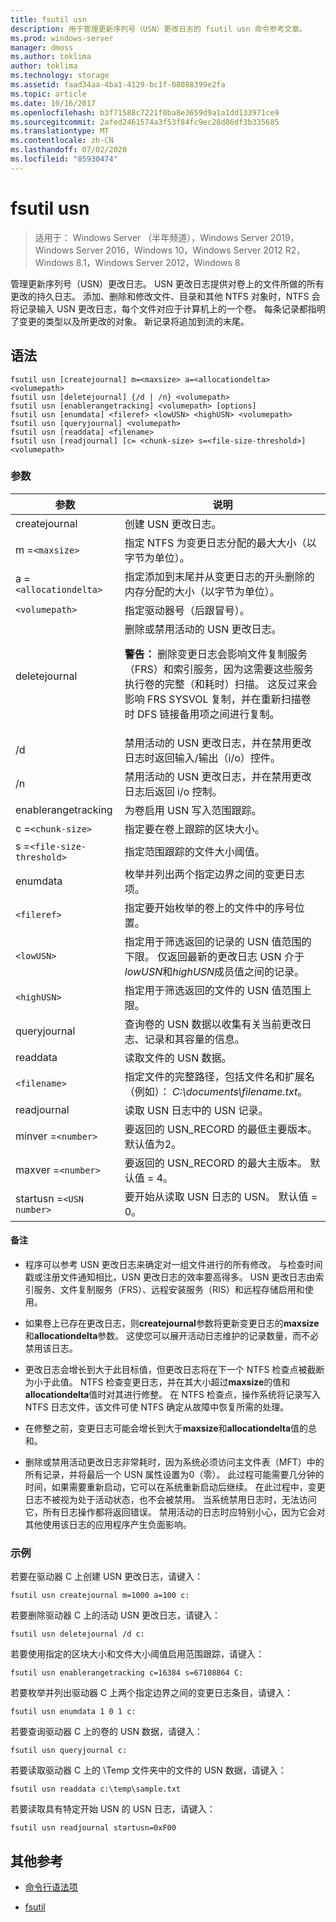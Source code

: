 ```yaml
---
title: fsutil usn
description: 用于管理更新序列号（USN）更改日志的 fsutil usn 命令参考文章。
ms.prod: windows-server
manager: dmoss
ms.author: toklima
author: toklima
ms.technology: storage
ms.assetid: faad34aa-4ba1-4129-bc1f-08088399e2fa
ms.topic: article
ms.date: 10/16/2017
ms.openlocfilehash: b3f71588c7221f0ba8e3659d9a1a1dd133971ce9
ms.sourcegitcommit: 2afed2461574a3f53f84fc9ec28d86df3b335685
ms.translationtype: MT
ms.contentlocale: zh-CN
ms.lasthandoff: 07/02/2020
ms.locfileid: "85930474"
---
```

# <a name="fsutil-usn"></a>fsutil usn

> 适用于： Windows Server （半年频道），Windows Server 2019，Windows Server 2016，Windows 10，Windows Server 2012 R2，Windows 8.1，Windows Server 2012，Windows 8

管理更新序列号（USN）更改日志。 USN 更改日志提供对卷上的文件所做的所有更改的持久日志。 添加、删除和修改文件、目录和其他 NTFS 对象时，NTFS 会将记录输入 USN 更改日志，每个文件对应于计算机上的一个卷。 每条记录都指明了变更的类型以及所更改的对象。 新记录将追加到流的末尾。

## <a name="syntax"></a>语法

```
fsutil usn [createjournal] m=<maxsize> a=<allocationdelta> <volumepath>
fsutil usn [deletejournal] {/d | /n} <volumepath>
fsutil usn [enablerangetracking] <volumepath> [options]
fsutil usn [enumdata] <fileref> <lowUSN> <highUSN> <volumepath>
fsutil usn [queryjournal] <volumepath>
fsutil usn [readdata] <filename>
fsutil usn [readjournal] [c= <chunk-size> s=<file-size-threshold>] <volumepath>
```

### <a name="parameters"></a>参数

| 参数 | 说明 |
| --------- | ----------- |
| createjournal | 创建 USN 更改日志。 |
| m =`<maxsize>` | 指定 NTFS 为变更日志分配的最大大小（以字节为单位）。 |
| a =`<allocationdelta>` | 指定添加到末尾并从变更日志的开头删除的内存分配的大小（以字节为单位）。 |
| `<volumepath>` | 指定驱动器号（后跟冒号）。 |
| deletejournal | 删除或禁用活动的 USN 更改日志。<p>**警告：** 删除变更日志会影响文件复制服务（FRS）和索引服务，因为这需要这些服务执行卷的完整（和耗时）扫描。 这反过来会影响 FRS SYSVOL 复制，并在重新扫描卷时 DFS 链接备用项之间进行复制。 |
| /d | 禁用活动的 USN 更改日志，并在禁用更改日志时返回输入/输出（i/o）控件。 |
| /n | 禁用活动的 USN 更改日志，并在禁用更改日志后返回 i/o 控制。 |
| enablerangetracking | 为卷启用 USN 写入范围跟踪。 |
| c =`<chunk-size>` | 指定要在卷上跟踪的区块大小。 |
| s =`<file-size-threshold>` | 指定范围跟踪的文件大小阈值。 |
| enumdata | 枚举并列出两个指定边界之间的变更日志项。 |
| `<fileref>` | 指定要开始枚举的卷上的文件中的序号位置。 |
| `<lowUSN>` | 指定用于筛选返回的记录的 USN 值范围的下限。 仅返回最新的更改日志 USN 介于*lowUSN*和*highUSN*成员值之间的记录。 |
| `<highUSN>` | 指定用于筛选返回的文件的 USN 值范围上限。 |
| queryjournal | 查询卷的 USN 数据以收集有关当前更改日志、记录和其容量的信息。 |
| readdata | 读取文件的 USN 数据。 |
| `<filename>` | 指定文件的完整路径，包括文件名和扩展名（例如）： *C:\documents\filename.txt*。 |
| readjournal | 读取 USN 日志中的 USN 记录。 |
| minver =`<number>` | 要返回的 USN_RECORD 的最低主要版本。 默认值为2。 |
| maxver =`<number>` | 要返回的 USN_RECORD 的最大主版本。 默认值 = 4。 |
| startusn =`<USN number>` | 要开始从读取 USN 日志的 USN。 默认值 = 0。 |

#### <a name="remarks"></a>备注

- 程序可以参考 USN 更改日志来确定对一组文件进行的所有修改。 与检查时间戳或注册文件通知相比，USN 更改日志的效率要高得多。 USN 更改日志由索引服务、文件复制服务（FRS）、远程安装服务（RIS）和远程存储启用和使用。

- 如果卷上已存在更改日志，则**createjournal**参数将更新变更日志的**maxsize**和**allocationdelta**参数。 这使您可以展开活动日志维护的记录数量，而不必禁用该日志。

- 更改日志会增长到大于此目标值，但更改日志将在下一个 NTFS 检查点被截断为小于此值。 NTFS 检查变更日志，并在其大小超过**maxsize**的值和**allocationdelta**值时对其进行修整。 在 NTFS 检查点，操作系统将记录写入 NTFS 日志文件，该文件可使 NTFS 确定从故障中恢复所需的处理。

- 在修整之前，变更日志可能会增长到大于**maxsize**和**allocationdelta**值的总和。

- 删除或禁用活动更改日志非常耗时，因为系统必须访问主文件表（MFT）中的所有记录，并将最后一个 USN 属性设置为0（零）。 此过程可能需要几分钟的时间，如果需要重新启动，它可以在系统重新启动后继续。 在此过程中，变更日志不被视为处于活动状态，也不会被禁用。 当系统禁用日志时，无法访问它，所有日志操作都将返回错误。 禁用活动的日志时应特别小心，因为它会对其他使用该日志的应用程序产生负面影响。

### <a name="examples"></a>示例

若要在驱动器 C 上创建 USN 更改日志，请键入：

```
fsutil usn createjournal m=1000 a=100 c:
```

若要删除驱动器 C 上的活动 USN 更改日志，请键入：

```
fsutil usn deletejournal /d c:
```

若要使用指定的区块大小和文件大小阈值启用范围跟踪，请键入：

```
fsutil usn enablerangetracking c=16384 s=67108864 C:
```

若要枚举并列出驱动器 C 上两个指定边界之间的变更日志条目，请键入：

```
fsutil usn enumdata 1 0 1 c:
```

若要查询驱动器 C 上的卷的 USN 数据，请键入：

```
fsutil usn queryjournal c:
```

若要读取驱动器 C 上的 \Temp 文件夹中的文件的 USN 数据，请键入：

```
fsutil usn readdata c:\temp\sample.txt
```

若要读取具有特定开始 USN 的 USN 日志，请键入：

```
fsutil usn readjournal startusn=0xF00
```

## <a name="additional-references"></a>其他参考

- [命令行语法项](command-line-syntax-key.md)

- [fsutil](fsutil.md)
